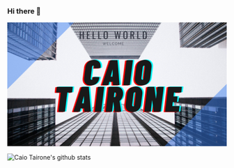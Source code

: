 ### Hi there 👋

![Welcome](/github-profile-header.png?raw=true)

![Caio Tairone's github stats](https://github-readme-stats.vercel.app/api?username=tairone32&show_icons=true&theme=radical)

